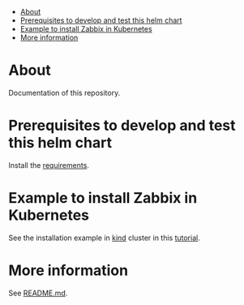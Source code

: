 <!-- TOC -->

- [About](#about)
- [Prerequisites to develop and test this helm chart](#prerequisites-to-develop-and-test-this-helm-chart)
- [Example to install Zabbix in Kubernetes](#example-to-install-zabbix-in-kubernetes)
- [More information](#more-information)

<!-- TOC -->

# About

Documentation of this repository.

# Prerequisites to develop and test this helm chart

Install the [requirements](requirements.md).

# Example to install Zabbix in Kubernetes

See the installation example in [kind](https://kind.sigs.k8s.io) cluster in this [tutorial](example/README.md).

# More information

See [README.md](../README.md).
